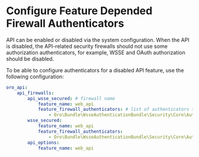 <a id="web-api-firewall-authenticators"></a>

# Configure Feature Depended Firewall Authenticators

API can be enabled or disabled via the system configuration. When the API is disabled, the API-related security firewalls
should not use some authorization authenticators, for example, WSSE and OAuth authorization should be disabled.

To be able to configure authenticators for a disabled API feature, use the following configuration:

```yaml
oro_api:
    api_firewalls:
        api_wsse_secured: # firewall name
            feature_name: web_api
            feature_firewall_authenticators: # list of authenticators that should be disabled when the feature specified in feature_name option is disabled
                - Oro\Bundle\WsseAuthenticationBundle\Security\Core\Authentication\WsseAuthenticator
        wsse_secured:
            feature_name: web_api
            feature_firewall_authenticators:
                - Oro\Bundle\WsseAuthenticationBundle\Security\Core\Authentication\WsseAuthenticator
        api_options:
            feature_name: web_api
```

<!-- Frontend -->
